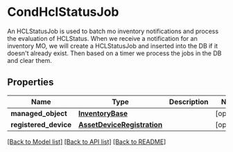# CondHclStatusJob

An HCLStatusJob is used to batch mo inventory notifications and process the evaluation of HCLStatus. When we receive a notification for an inventory MO, we will create a HCLStatusJob and inserted into the DB if it doesn't already exist. Then based on a timer we process the jobs in the DB and clear them. 
## Properties
Name | Type | Description | Notes
------------ | ------------- | ------------- | -------------
**managed_object** | [**InventoryBase**](.md) |  | [optional] 
**registered_device** | [**AssetDeviceRegistration**](.md) |  | [optional] 

[[Back to Model list]](../README.md#documentation-for-models) [[Back to API list]](../README.md#documentation-for-api-endpoints) [[Back to README]](../README.md)


